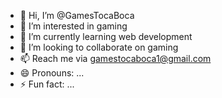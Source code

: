 - 👋 Hi, I’m @GamesTocaBoca
- 👀 I’m interested in gaming
- 🌱 I’m currently learning web development
- 💞️ I’m looking to collaborate on gaming
- 📫 Reach me via gamestocaboca1@gmail.com
- 😄 Pronouns: ...
- ⚡ Fun fact: ...

<!---
GamesTocaBoca/GamesTocaBoca is a ✨ special ✨ repository because its `README.md` (this file) appears on your GitHub profile.
You can click the Preview link to take a look at your changes.
--->

